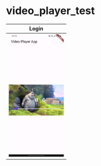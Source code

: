 # video_player_test

| Login                               |    
|-------------------------------------|
| <img src="./image.jpg" width="150"> | 

